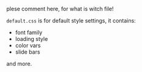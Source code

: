 plese comment here, for what is witch file!

`default.css` is for default style settings,
it contains:
- font family
- loading style
- color vars
- slide bars

and more.